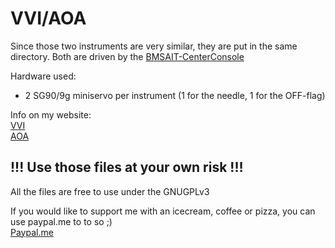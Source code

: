 # VVI/AOA

Since those two instruments are very similar, they are put in the same directory.
Both are driven by the [BMSAIT-CenterConsole](https://github.com/mihi4/F-16_BMSAITCenterConsole)

Hardware used:
- 2 SG90/9g miniservo per instrument (1 for the needle, 1 for the OFF-flag)

Info on my website:  
[VVI](https://f16simulator.net/wp/en/2022/11/10/vvi-progress/)  
[AOA](https://f16simulator.net/wp/en/2022/11/27/aoa-indicator-started/)

## !!! Use those files at your own risk !!!

All the files are free to use under the GNUGPLv3

If you would like to support me with an icecream, coffee or pizza, you can use paypal.me to to so ;)  
[Paypal.me](https://paypal.me/MichiHirczy)
